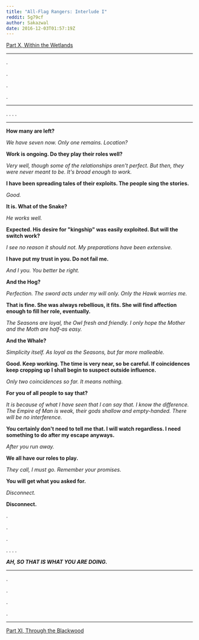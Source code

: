 ```yaml
---
title: "All-Flag Rangers: Interlude I"
reddit: 5g79cf
author: Sakazwal
date: 2016-12-03T01:57:19Z
---
```


[Part X, Within the Wetlands](https://www.reddit.com/r/teslore/comments/5fo4w5/allflag_rangers_part_x_within_the_wetlands/)

_________

.

.

.

.

______________

. . . .

____________________


**How many are left?**

*We have seven now. Only one remains. Location?*

**Work is ongoing. Do they play their roles well?**

*Very well, though some of the relationships aren't perfect. But then, they were never meant to be. It's broad enough to work.*

**I have been spreading tales of their exploits. The people sing the stories.**

*Good.*

**It is. What of the Snake?**

*He works well.*

**Expected. His desire for "kingship" was easily exploited. But will the switch work?**

*I see no reason it should not. My preparations have been extensive.*

**I have put my trust in you. Do not fail me.**

*And I you. You better be right.*

**And the Hog?**

*Perfection. The sword acts under my will only. Only the Hawk worries me.*

**That is fine. She was always rebellious, it fits. She will find affection enough to fill her role, eventually.**

*The Seasons are loyal, the Owl fresh and friendly. I only hope the Mother and the Moth are half-as easy.*

**And the Whale?**

*Simplicity itself. As loyal as the Seasons, but far more malleable.*

**Good. Keep working. The time is very near, so be careful. If coincidences keep cropping up I shall begin to suspect outside influence.**

*Only two coincidences so far. It means nothing.*

**For you of all people to say that?**

*It is because of what I have seen that I can say that. I know the difference. The Empire of Man is weak, their gods shallow and empty-handed. There will be no interference.*

**You certainly don't need to tell me that. I will watch regardless. I  need something to do after my escape anyways.**

*After you run away.*

**We all have our roles to play.**

*They call, I must go. Remember your promises.*

**You will get what you asked for.**

*Disconnect.*

**Disconnect.**

.

.

.

. . . .

***AH, SO THAT IS WHAT YOU ARE DOING.***

_____________

.

.

.

.

________________

[Part XI, Through the Blackwood](https://www.reddit.com/r/teslore/comments/5ghflc/allflag_rangers_part_xi_through_the_blackwood/)

